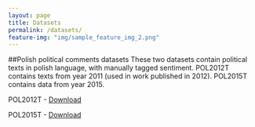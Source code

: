 ```yaml
---
layout: page
title: Datasets
permalink: /datasets/
feature-img: "img/sample_feature_img_2.png"
---
```


##Polish political comments datasets
These two datasets contain political texts in polish language, with manually tagged sentiment. POL2012T contains texts from year 2011 (used in work published in 2012). POL2015T contains data from year 2015.

POL2012T - [Download]({{site.url}}/assets/datasets/POL2012T.csv)

POL2015T - [Download]({{site.url}}/assets/datasets/POL2012T.csv)